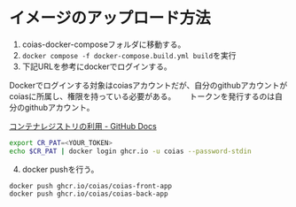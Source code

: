# イメージのアップロード方法

1. coias-docker-composeフォルダに移動する。
2. ```docker compose -f docker-compose.build.yml build```を実行
3. 下記URLを参考にdockerでログインする。

Dockerでログインする対象はcoiasアカウントだが、自分のgithubアカウントがcoiasに所属し、権限を持っている必要がある。　　
トークンを発行するのは自分のgithubアカウント。

[コンテナレジストリの利用 - GitHub Docs](https://docs.github.com/ja/packages/working-with-a-github-packages-registry/working-with-the-container-registry)

```bash
export CR_PAT=<YOUR_TOKEN>
echo $CR_PAT | docker login ghcr.io -u coias --password-stdin
```

4. docker pushを行う。

```
docker push ghcr.io/coias/coias-front-app
docker push ghcr.io/coias/coias-back-app
```